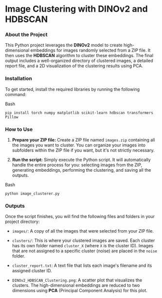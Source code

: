 Image Clustering with DINOv2 and HDBSCAN
========================================

### About the Project

This Python project leverages the **DINOv2** model to create high-dimensional embeddings for images randomly selected from a ZIP file. It then uses the **HDBSCAN** algorithm to cluster these embeddings. The final output includes a well-organized directory of clustered images, a detailed report file, and a 2D visualization of the clustering results using PCA.

### Installation

To get started, install the required libraries by running the following command:

Bash

```
pip install torch numpy matplotlib scikit-learn hdbscan transformers Pillow

```

### How to Use

1.  **Prepare your ZIP file:** Create a ZIP file named `images.zip` containing all the images you want to cluster. You can organize your images into subfolders within the ZIP file if you want, but it's not strictly necessary.

2.  **Run the script:** Simply execute the Python script. It will automatically handle the entire process for you: selecting images from the ZIP, generating embeddings, performing the clustering, and saving all the outputs.

Bash

```
python image_clusterer.py

```

### Outputs

Once the script finishes, you will find the following files and folders in your project directory:

-   `images/`: A copy of all the images that were selected from your ZIP file.

-   `clusters/`: This is where your clustered images are saved. Each cluster has its own folder named `cluster_X` (where `X` is the cluster ID). Images that are not assigned to a specific cluster (noise) are placed in the `noise` folder.

-   `cluster_report.txt`: A text file that lists each image's filename and its assigned cluster ID.

-   `DINOv2_HDBSCAN_Clustering.png`: A scatter plot that visualizes the clusters. The high-dimensional embeddings are reduced to two dimensions using **PCA** (Principal Component Analysis) for this plot.
